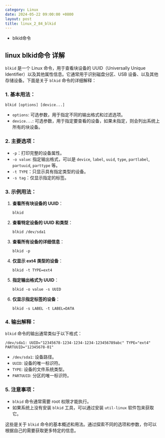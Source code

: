 ```yaml
---
category: Linux
date: 2024-05-22 09:00:00 +0800
layout: post
title: linux_2_84_blkid
---
```


+ blkid命令

## linux blkid命令 详解

`blkid` 是一个 Linux 命令，用于查看块设备的 UUID（Universally Unique Identifier）以及其他属性信息。它通常用于识别磁盘分区、USB 设备、以及其他存储设备。下面是关于 `blkid` 命令的详细解释：

### 1. 基本用法：

```
blkid [options] [device...]
```

- `options`: 可选参数，用于指定不同的输出格式和过滤选项。
- `device...`: 可选参数，用于指定要查看的设备，如果未指定，则会列出系统上所有的块设备。

### 2. 主要选项：

- `-p`：打印完整的设备属性。
- `-o value`: 指定输出格式，可以是 `device`, `label`, `uuid`, `type`, `partlabel`, `partuuid`, `parttype` 等。
- `-t TYPE`：只显示具有指定类型的设备。
- `-s tag`：仅显示指定的标签。

### 3. 示例用法：

1. **查看所有块设备的 UUID**：
   ```
   blkid
   ```

2. **查看特定设备的 UUID 和类型**：
   ```
   blkid /dev/sda1
   ```

3. **查看所有设备的详细信息**：
   ```
   blkid -p
   ```

4. **仅显示 ext4 类型的设备**：
   ```
   blkid -t TYPE=ext4
   ```

5. **指定输出格式为 UUID**：
   ```
   blkid -o value -s UUID
   ```

6. **仅显示指定标签的设备**：
   ```
   blkid -s LABEL -t LABEL=DATA
   ```

### 4. 输出解释：

`blkid` 命令的输出通常类似于以下格式：

```
/dev/sda1: UUID="12345678-1234-1234-1234-123456789abc" TYPE="ext4" PARTUUID="12345678-01"
```

- `/dev/sda1`: 设备路径。
- `UUID`: 设备的唯一标识符。
- `TYPE`: 设备的文件系统类型。
- `PARTUUID`: 分区的唯一标识符。

### 5. 注意事项：

- `blkid` 命令通常需要 root 权限才能执行。
- 如果系统上没有安装 `blkid` 工具，可以通过安装 `util-linux` 软件包来获取它。

这些是关于 `blkid` 命令的基本概述和用法。通过探索不同的选项和参数，你可以根据自己的需要获取更多特定的信息。